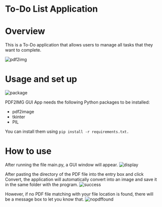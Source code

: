# To-Do List Application

# Overview  
This is a To-Do application that allows users to manage all tasks that they want to complete.

![pdf2img](https://user-images.githubusercontent.com/87378628/135120383-b7200cf6-6113-4861-b92d-870120a93c15.png)

# Usage and set up
![package](https://user-images.githubusercontent.com/87378628/135120499-f13dedca-080a-443f-9520-d1633b441c96.png)

PDF2IMG GUI App needs the following Python packages to be installed: 
- pdf2image
- tkinter
- PIL 

You can install them using ```pip install -r requirements.txt.```

# How to use
After running the file main.py, a GUI window will appear. 
![display](https://user-images.githubusercontent.com/87378628/135120639-1e6260f3-c5cf-42d6-b39e-a7f42e97bfa5.png)


After pasting the directory of the PDF file into the entry box and click Convert, the application will automatically convert into an image and save it in the same folder with the program.
![success](https://user-images.githubusercontent.com/87378628/135741075-bd6c7ff7-e56e-4f21-8615-b1622c5b7782.png)


However, if no PDF file matching with your file location is found, there will be a message box to let you know that.
![nopdffound](https://user-images.githubusercontent.com/87378628/135120899-979452ca-bcfb-4cb7-a889-3f60a1a70070.png)
